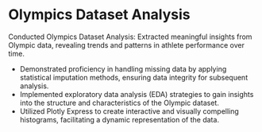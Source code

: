 # Olympics Dataset Analysis

Conducted Olympics Dataset Analysis: Extracted meaningful insights from Olympic data, revealing trends and patterns in athlete performance over time.

* Demonstrated proficiency in handling missing data by applying statistical imputation methods, ensuring data integrity for subsequent analysis.
* Implemented exploratory data analysis (EDA) strategies to gain insights into the structure and characteristics of the Olympic dataset.
* Utilized Plotly Express to create interactive and visually compelling histograms, facilitating a dynamic representation of the data.
